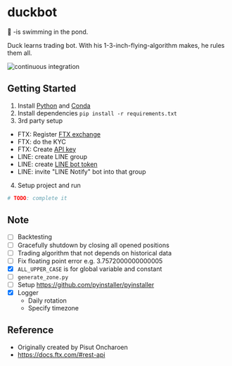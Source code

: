 # duckbot

:duck: -is swimming in the pond.

Duck learns trading bot. With his 1-3-inch-flying-algorithm makes, he rules them all.

![continuous integration](https://github.com/jojoee/cyclical/workflows/continuous%20integration/badge.svg?branch=master)

## Getting Started

1. Install [Python](https://www.python.org/) and [Conda](https://docs.conda.io/en/latest/)
2. Install dependencies `pip install -r requirements.txt`
3. 3rd party setup
- FTX: Register [FTX exchange](https://ftx.com/#a=13144711)
- FTX: do the KYC
- FTX: Create [API key](https://ftx.com/profile)
- LINE: create LINE group
- LINE: create [LINE bot token](https://notify-bot.line.me/my/)
- LINE: invite "LINE Notify" bot into that group
4. Setup project and run
```bash
# TODO: complete it
```

## Note
- [ ] Backtesting
- [ ] Gracefully shutdown by closing all opened positions
- [ ] Trading algorithm that not depends on historical data
- [ ] Fix floating point error e.g. 3.7572000000000005
- [x] `ALL_UPPER_CASE` is for global variable and constant
- [ ] `generate_zone.py`
- [ ] Setup https://github.com/pyinstaller/pyinstaller
- [x] Logger
    - Daily rotation
    - Specify timezone 

## Reference
- Originally created by Pisut Oncharoen
- https://docs.ftx.com/#rest-api
